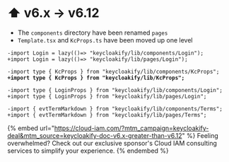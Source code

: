 # ⬆ v6.x -> v6.12

* The `components` directory have been renamed `pages`
* `Template.tsx` and `KcProps.ts` have been moved up one  level

<pre class="language-diff"><code class="lang-diff">-import Login = lazy(()=> "keycloakify/lib/components/Login");
+import Login = lazy(()=> "keycloakify/lib/pages/Login");

-import type { KcProps } from "keycloakify/lib/components/KcProps";
<strong>+import type { KcProps } from "keycloakify/lib/KcProps";
</strong><strong>
</strong>-import type { LoginProps } from "keycloakify/lib/components/Login";
+import type { LoginProps } from "keycloakify/lib/pages/Login";

-import { evtTermMarkdown } from "keycloakify/lib/components/Terms";
+import { evtTermMarkdown } from "keycloakify/lib/pages/Terms";
</code></pre>

{% embed url="https://cloud-iam.com/?mtm_campaign=keycloakify-deal&mtm_source=keycloakify-doc-v6.x-greater-than-v6.12" %}
Feeling overwhelmed? Check out our exclusive sponsor's Cloud IAM consulting services to simplify your experience.
{% endembed %}
